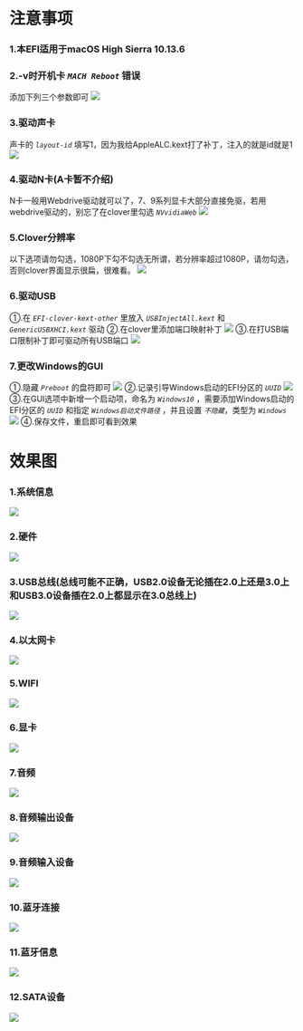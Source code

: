 # 注意事项
### 1.本EFI适用于macOS High Sierra 10.13.6
### 2.-v时开机卡 *`MACH Reboot`* 错误
添加下列三个参数即可
![](/Images/MACH.png)

### 3.驱动声卡
声卡的 *`layout-id`* 填写1，因为我给AppleALC.kext打了补丁，注入的就是id就是1
![](/Images/声卡注入.png)

### 4.驱动N卡(A卡暂不介绍)
N卡一般用Webdrive驱动就可以了，7、9系列显卡大部分直接免驱，若用webdrive驱动的，别忘了在clover里勾选 *`NVvidiaWeb`*
![](/Images/webdrive.png)

### 5.Clover分辨率
以下选项请勿勾选，1080P下勾不勾选无所谓，若分辨率超过1080P，请勿勾选，否则clover界面显示很扁，很难看。
![](/Images/resolution.png)

### 6.驱动USB
①.在 *`EFI-clover-kext-other`* 里放入 *`USBInjectAll.kext`* 和 *`GenericUSBXHCI.kext`* 驱动
②.在clover里添加端口映射补丁
![](/Images/USB端口映射补丁.png)
③.在打USB端口限制补丁即可驱动所有USB端口
![](/Images/USB端口限制补丁.png)

### 7.更改Windows的GUI
①.隐藏 *`Preboot`* 的盘符即可
![](/Images/Preboot.png)
②.记录引导Windows启动的EFI分区的 *`UUID`*
![](/Images/UUID.png)
③.在GUI选项中新增一个启动项，命名为 *`Windows10`* ，需要添加Windows启动的EFI分区的 *`UUID`* 和指定 *`Windows启动文件路径`* ，并且设置 *`不隐藏`*，类型为 *`Windows`*
![](/Images/Windows引导.png)
④.保存文件，重启即可看到效果


# 效果图
### 1.系统信息
![](/Images/系统信息.png)

### 2.硬件
![](/Images/硬件.png)

### 3.USB总线(总线可能不正确，USB2.0设备无论插在2.0上还是3.0上和USB3.0设备插在2.0上都显示在3.0总线上)
![](/Images/USB总线.png)

### 4.以太网卡
![](/Images/以太网卡.png)

### 5.WIFI
![](/Images/WIFI.png)

### 6.显卡
![](/Images/显卡.png)

### 7.音频
![](/Images/音频.png)

### 8.音频输出设备
![](/Images/音频输出设备.png)

### 9.音频输入设备
![](/Images/音频输入设备.png)

### 10.蓝牙连接
![](/Images/蓝牙连接.png)

### 11.蓝牙信息
![](/Images/蓝牙信息.png)

### 12.SATA设备
![](/Images/ATA设备.png)